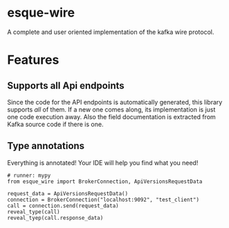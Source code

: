 # esque-wire

A complete and user oriented implementation of the kafka wire protocol.

# Features
## Supports all Api endpoints
Since the code for the API endpoints is automatically generated, this library supports *all* of them.
If a new one comes along, its implementation is just one code execution away. Also the field documentation is extracted
from Kafka source code if there is one.

## Type annotations
Everything is annotated! Your IDE will help you find what you need!
```
# runner: mypy
from esque_wire import BrokerConnection, ApiVersionsRequestData

request_data = ApiVersionsRequestData()
connection = BrokerConnection("localhost:9092", "test_client")
call = connection.send(request_data)
reveal_type(call)
reveal_tyep(call.response_data)
```